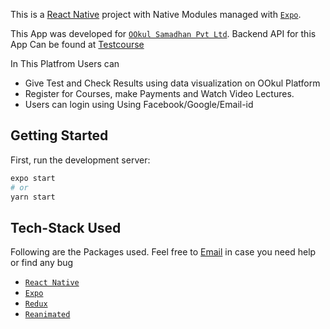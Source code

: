 This is a [React Native](https://github.com/facebook/react-native) project with Native Modules managed with [`Expo`](https://github.com/expo/expo).

This App was developed for [`OOkul Samadhan Pvt Ltd`](https://ookul.co/).
Backend API for this App Can be found at [Testcourse](https://github.com/yash03112000/TestCourse)

In This Platfrom Users can

- Give Test and Check Results using data visualization on OOkul Platform
- Register for Courses, make Payments and Watch Video Lectures.
- Users can login using Using Facebook/Google/Email-id

## Getting Started

First, run the development server:

```bash
expo start
# or
yarn start
```

## Tech-Stack Used

Following are the Packages used. Feel free to [Email](mailto:yashag@iitk.ac.in) in case you need help or find any bug

- [`React Native`](https://github.com/facebook/react-native)
- [`Expo`](https://github.com/expo/expo)
- [`Redux`](https://github.com/reduxjs/redux)
- [`Reanimated`](https://github.com/software-mansion/react-native-reanimated)
